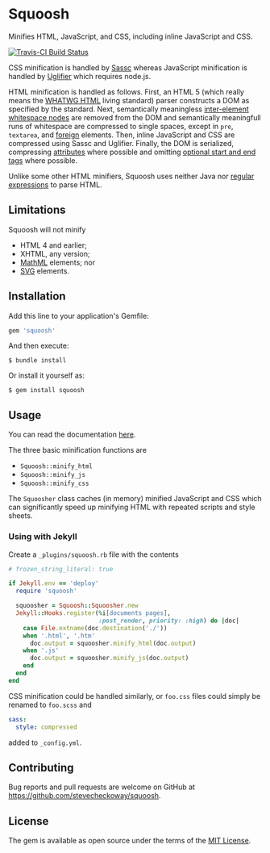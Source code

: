 # Squoosh

Minifies HTML, JavaScript, and CSS, including inline JavaScript and CSS.

[![Travis-CI Build
Status](https://travis-ci.org/stevecheckoway/squoosh.svg)](https://travis-ci.org/stevecheckoway/squoosh)

CSS minification is handled by [Sassc](http://www.rubydoc.info/gems/sassc)
whereas JavaScript minification is handled by
[Uglifier](http://www.rubydoc.info/gems/uglifier) which requires node.js.

HTML minification is handled as follows. First, an HTML 5 (which really means
the [WHATWG HTML](https://html.spec.whatwg.org/multipage/) living standard)
parser constructs a DOM as specified by the standard. Next, semantically
meaningless [inter-element whitespace
nodes](https://html.spec.whatwg.org/multipage/dom.html#inter-element-whitespace)
are removed from the DOM and semantically meaningfull runs of whitespace are
compressed to single spaces, except in `pre`, `textarea`, and
[foreign](https://html.spec.whatwg.org/multipage/syntax.html#elements-2) elements.
Then, inline JavaScript and CSS are compressed using Sassc and Uglifier.
Finally, the DOM is serialized, compressing
[attributes](https://html.spec.whatwg.org/multipage/syntax.html#attributes-2)
where possible and omitting [optional start and end
tags](https://html.spec.whatwg.org/multipage/syntax.html#optional-tags) where
possible.

Unlike some other HTML minifiers, Squoosh uses neither Java nor [regular
expressions](http://stackoverflow.com/a/1732454) to parse HTML.

## Limitations
Squoosh will not minify

- HTML 4 and earlier;
- XHTML, any version;
- [MathML](https://www.w3.org/TR/MathML3/) elements; nor
- [SVG](https://www.w3.org/TR/SVG11/) elements.

## Installation

Add this line to your application's Gemfile:

```ruby
gem 'squoosh'
```

And then execute:

    $ bundle install

Or install it yourself as:

    $ gem install squoosh

## Usage

You can read the documentation
[here](https://www.rubydoc.info/github/stevecheckoway/squoosh/).

The three basic minification functions are

- `Squoosh::minify_html`
- `Squoosh::minify_js`
- `Squoosh::minify_css`

The `Squoosher` class caches (in memory) minified JavaScript and CSS which can
significantly speed up minifying HTML with repeated scripts and style sheets.

### Using with Jekyll

Create a `_plugins/squoosh.rb` file with the contents

```ruby
# frozen_string_literal: true

if Jekyll.env == 'deploy'
  require 'squoosh'

  squoosher = Squoosh::Squoosher.new
  Jekyll::Hooks.register(%i[documents pages],
                         :post_render, priority: :high) do |doc|
    case File.extname(doc.destination('./'))
    when '.html', '.htm'
      doc.output = squoosher.minify_html(doc.output)
    when '.js'
      doc.output = squoosher.minify_js(doc.output)
    end
  end
end
```

CSS minification could be handled similarly, or `foo.css` files could simply
be renamed to `foo.scss` and 

```yaml
sass:
  style: compressed
```

added to `_config.yml`.

## Contributing

Bug reports and pull requests are welcome on GitHub at
https://github.com/stevecheckoway/squoosh.


## License

The gem is available as open source under the terms of the [MIT
License](http://opensource.org/licenses/MIT).

